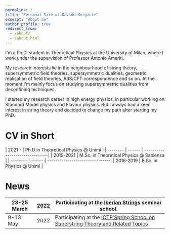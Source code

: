 ```yaml
---
permalink: /
title: "Personal Site of Davide Morgante"
excerpt: "About me"
author_profile: true
redirect_from:
  - /about/
  - /about.html
---
```


I'm a Ph.D. student in Theoretical Physics at the University of Milan, where I work under the supervision of Professor Antonio Amariti.

My research interests lie in the neighbourhood of string theory, supersymmetric field theories, supersymmetric dualities, geometric realisation of field theories, AdS/CFT correspondence and so on.
At the moment I'm mainly focus on studying supersymmetric dualities from deconfining techniques.

I started my research career in high energy physics, in particular working on Standard Model physics and Flavour physics. But I always had a keen interest in string theory and decided to change my path after starting my PhD.

CV in Short
=========

| 2021 -    | Ph.D in Theoretical Physics @ Unimi     |
| --------  | ------ | -------------------------------|
| 2019-2021 | M.Sc. in Theoretical Physics @ Sapienza |
| --------  | ------ | -------------------------------|
| 2016-2019 | B.Sc. in Physics @ Unimi                |

News
=========

| 23-25 March | 2022  | Participating at the [Iberian Strings](https://www.unioviedo.es/hepth/activities/Iberian22/home.html) seminar school.                         |
| --------     | ------ | ------------------------------------------------------------ |
| 9-13 May     | 2022   | Participating at the [ICTP Spring School on Superstring Theory and Related Topics](https://indico.ictp.it/event/9784/overview)                          |
